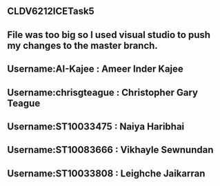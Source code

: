 ## CLDV6212ICETask5

## File was too big so I used visual studio to push my changes to the master branch.

## Username:AI-Kajee : Ameer Inder Kajee

## Username:chrisgteague : Christopher Gary Teague

## Username:ST10033475 : Naiya Haribhai

## Username:ST10083666 : Vikhayle Sewnundan

## Username:ST10033808 : Leighche Jaikarran
